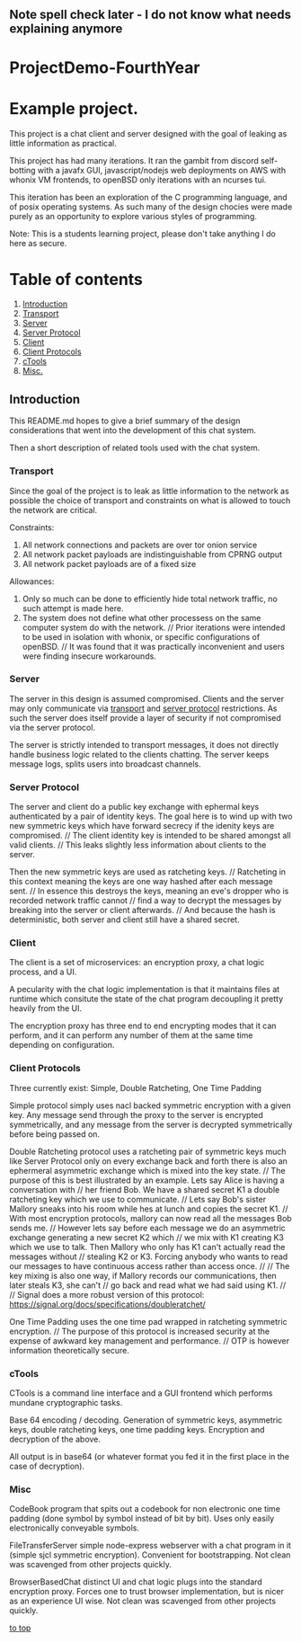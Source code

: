 ## Note spell check later - I do not know what needs explaining anymore

# ProjectDemo-FourthYear

<a name="top"></a>
# Example project.

This project is a chat client and server designed with the goal of 
leaking as little information as practical.

This project has had many iterations. It ran the gambit from discord self-botting with a
javafx GUI, javascript/nodejs web deployments on AWS with whonix VM frontends, 
to openBSD only iterations with an ncurses tui.

This iteration has been an exploration of the C programming language, and 
of posix operating systems. As such many of the design chocies were made purely as
an opportunity to explore various styles of programming.

Note: This is a students learning project, please don't take anything I do here as secure.

# Table of contents

1. [Introduction](#1)
2. [Transport](#2)
3. [Server](#3)
4. [Server Protocol](#4)
5. [Client](#5)
6. [Client Protocols](#6)
7. [cTools](#7)
8. [Misc.](#8)

<a name="1"></a>
## Introduction
This README.md hopes to give a brief summary of the design considerations that went
into the development of this chat system.

Then a short description of related tools used with the chat system.

<a name="2"></a>
### Transport

Since the goal of the project is to leak as little information to the network as possible
the choice of transport and constraints on what is allowed to touch the network are critical.

Constraints:
1) All network connections and packets are over tor onion service
2) All network packet payloads are indistinguishable from CPRNG output 
3) All network packet payloads are of a fixed size

Allowances:
1) Only so much can be done to efficiently hide total network traffic, no such attempt is made here.
2) The system does not define what other processess on the same computer system do with the network.
   // Prior iterations were intended to be used in isolation with whonix, or specific configurations of openBSD.
   // It was found that it was practically inconvenient and users were finding insecure workarounds.

<a name="3"></a>
### Server

The server in this design is assumed compromised.
Clients and the server may only communicate via [transport](#2) and [server protocol](#4) restrictions.
As such the server does itself provide a layer of security if not compromised via the server protocol.

The server is strictly intended to transport messages, it does not directly handle business logic related to the clients chatting.
The server keeps message logs, splits users into broadcast channels.

<a name="4"></a>
### Server Protocol

The server and client do a public key exchange with ephermal keys authenticated by a pair of identity keys.
The goal here is to wind up with two new symmetric keys which have forward secrecy if the idenity keys are compromised.
 // The client identity key is intended to be shared amongst all valid clients.
 // This leaks slightly less information about clients to the server.
 
Then the new symmetric keys are used as ratcheting keys.
 // Ratcheting in this context meaning the keys are one way hashed after each message sent.
 // In essence this destroys the keys, meaning an eve's dropper who is recorded network traffic cannot
 // find a way to decrypt the messages by breaking into the server or client afterwards.
 // And because the hash is deterministic, both server and client still have a shared secret.

<a name="5"></a>
### Client

The client is a set of microservices: an encryption proxy, a chat logic process, and a UI.

A pecularity with the chat logic implementation is that it maintains files at runtime which
consitute the state of the chat program decoupling it pretty heavily from the UI.

The encryption proxy has three end to end encrypting modes that it can perform, and it can
perform any number of them at the same time depending on configuration.

<a name="6"></a>
### Client Protocols

Three currently exist: Simple, Double Ratcheting, One Time Padding

Simple protocol simply uses nacl backed symmetric encryption with a given key. Any message
send through the proxy to the server is encrypted symmetrically, and any message from the 
server is decrypted symmetrically before being passed on.

Double Ratcheting protocol uses a ratcheting pair of symmetric keys much like Server Protocol
only on every exchange back and forth there is also an ephermeral asymmetric exchange which is mixed into
the key state.
   // The purpose of this is best illustrated by an example. Lets say Alice is having a conversation with
   // her friend Bob. We have a shared secret K1 a double ratcheting key which we use to communicate.
   // Lets say Bob's sister Mallory sneaks into his room while hes at lunch and copies the secret K1.
   // With most encryption protocols, mallory can now read all the messages Bob sends me.
   // However lets say before each message we do an asymmetric exchange generating a new secret K2 which
   // we mix with K1 creating K3 which we use to talk. Then Mallory who only has K1 can't actually read the messages without
   // stealing K2 or K3. Forcing anybody who wants to read our messages to have continuous access rather than access once.
   //
   // The key mixing is also one way, if Mallory records our communications, then later steals K3, she can't
   // go back and read what we had said using K1.
   //
   // Signal does a more robust version of this protocol: https://signal.org/docs/specifications/doubleratchet/

One Time Padding uses the one time pad wrapped in ratcheting symmetric encryption.
   // The purpose of this protocol is increased security at the expense of awkward key management and performance.
   // OTP is however information theoretically secure.

<a name="7"></a>
### cTools

CTools is a command line interface and a GUI frontend which performs mundane cryptographic tasks.

Base 64 encoding / decoding.
Generation of symmetric keys, asymmetric keys, double ratcheting keys, one time padding keys.
Encryption and decryption of the above.

All output is in base64 (or whatever format you fed it in the first place in the case of decryption).

<a name="8"></a>
### Misc

CodeBook program that spits out a codebook for non electronic one time padding (done symbol by symbol instead of bit by bit).
Uses only easily electronically conveyable symbols.

FileTransferServer simple node-express webserver with a chat program in it (simple sjcl symmetric encryption). 
Convenient for bootstrapping. Not clean was scavenged from other projects quickly.

BrowserBasedChat distinct UI and chat logic plugs into the standard encryption proxy. Forces one to trust browser implementation,
but is nicer as an experience UI wise. Not clean was scavenged from other projects quickly.

[to top](#top)
